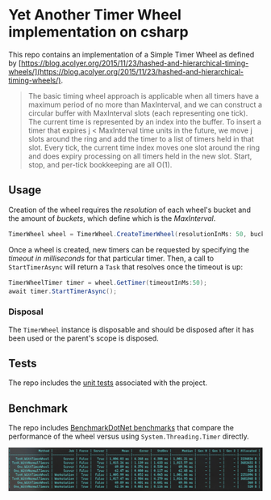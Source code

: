 # Yet Another Timer Wheel implementation on csharp

This repo contains an implementation of a Simple Timer Wheel as defined by [https://blog.acolyer.org/2015/11/23/hashed-and-hierarchical-timing-wheels/](https://blog.acolyer.org/2015/11/23/hashed-and-hierarchical-timing-wheels/).

> The basic timing wheel approach is applicable when all timers have a maximum period of no more than MaxInterval, and we can construct a circular buffer with MaxInterval slots (each representing one tick). The current time is represented by an index into the buffer. To insert a timer that expires j < MaxInterval time units in the future, we move j slots around the ring and add the timer to a list of timers held in that slot. Every tick, the current time index moves one slot around the ring and does expiry processing on all timers held in the new slot. Start, stop, and per-tick bookkeeping are all O(1).

## Usage

Creation of the wheel requires the *resolution* of each wheel's bucket and the amount of *buckets*, which define which is the *MaxInterval*.

```csharp
TimerWheel wheel = TimerWheel.CreateTimerWheel(resolutionInMs: 50, buckets: 20);
```

Once a wheel is created, new timers can be requested by specifying the *timeout in milliseconds* for that particular timer. Then, a call to `StartTimerAsync` will return a `Task` that resolves once the timeout is up:

```csharp
TimerWheelTimer timer = wheel.GetTimer(timeoutInMs:50);
await timer.StartTimerAsync();
```

### Disposal

The `TimerWheel` instance is disposable and should be disposed after it has been used or the parent's scope is disposed.

## Tests

The repo includes the [unit tests](./tests) associated with the project.

## Benchmark

The repo includes [BenchmarkDotNet benchmarks](./perf) that compare the performance of the wheel versus using `System.Threading.Timer` directly.

![Benchmark results](./img/perfresults.png)